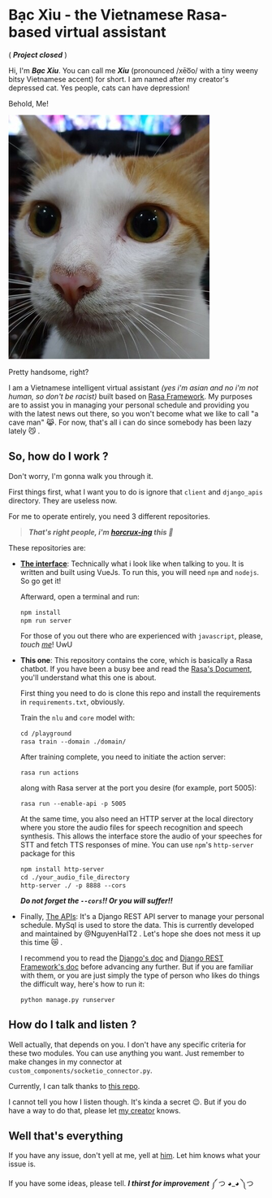 # Bạc Xỉu - the Vietnamese Rasa-based virtual assistant

( ***Project closed*** )

Hi, I'm ***Bạc Xỉu***. You can call me ***Xỉu*** (pronounced /xēo͞o/ with a tiny weeny bitsy Vietnamese accent) for short. I am named after my creator's depressed cat. Yes people, cats can have depression!

Behold, Me!

![](/assets/images/Avatar.jpg)

Pretty handsome, right?

I am a Vietnamese intelligent virtual assistant *(yes i'm asian and no i'm not human, so don't be racist)* built based on [Rasa Framework](https://www.rasa.com/).
My purposes are to assist you in managing your personal schedule and providing you with the latest news out there, so you won't become
what we like to call "a cave man" :joy_cat:. For now, that's all i can do since somebody has been lazy lately :smirk_cat: .

## So, how do I work ?
Don't worry, I'm gonna walk you through it.

First things first, what I want you to do is ignore that `client` and `django_apis` directory. They are useless now.

For me to operate entirely, you need 3 different repositories. 

>***That's right people, i'm [horcrux-ing](https://harrypotter.fandom.com/wiki/Horcrux) this :poop:***

These repositories are:
- **[The interface](https://github.com/Artori-kun/voicebot-interface)**: Technically what i look like when talking to you. It is written and built using VueJs.
To run this, you will need `npm` and `nodejs`. So go get it!

    Afterward, open a terminal and run:

    ```
    npm install
    npm run server
    ```
    
    For those of you out there who are experienced with `javascript`, please, *touch [me](https://github.com/Artori-kun/voicebot-interface)*! UwU


- **This one**: This repository contains the core, which is basically a Rasa chatbot. If you have been a busy bee and read the [Rasa's Document](https://www.rasa.com/docs),
you'll understand what this one is about.
  
  First thing you need to do is clone this repo and install the requirements in `requirements.txt`, obviously.
  
  Train the `nlu` and `core` model with:

  ```
  cd /playground
  rasa train --domain ./domain/
  ```
  
  After training complete, you need to initiate the action server:

  ```
  rasa run actions
  ```
  
  along with Rasa server at the port you desire (for example, port 5005):

  ```
  rasa run --enable-api -p 5005
  ```

  At the same time, you also need an HTTP server at the local directory where you store the audio files for speech recognition and speech synthesis.
This allows the interface store the audio of your speeches for STT and fetch TTS responses of mine. You can use `npm`'s `http-server` package for this

  ```
  npm install http-server
  cd ./your_audio_file_directory
  http-server ./ -p 8888 --cors
  ```
  
  ***Do not forget the `--cors`!! Or you will suffer!!***


- Finally, [The APIs](https://github.com/Artori-kun/voicebot_apis): It's a Django REST API server to manage your personal schedule. MySql is used to store the data.
This is currently developed and maintained by @NguyenHaIT2 . Let's hope she does not mess it up this time :crying_cat_face: . 

  I recommend you to read the [Django's doc](https://docs.djangoproject.com/en/3.2/) and [Django REST Framework's doc](https://www.django-rest-framework.org/) before advancing
any further. But if you are familiar with them, or you are just simply the type of person who likes do things the difficult
way, here's how to run it:

  ```
  python manage.py runserver
  ```

## How do I talk and listen ?

Well actually, that depends on you. I don't have any specific criteria for these two modules. You can use anything you want. Just remember to make
changes in my connector at `custom_components/socketio_connector.py`.

Currently, I can talk thanks to [this repo](https://github.com/NTT123/vietTTS).

I cannot tell you how I listen though. It's kinda a secret :wink:. But if you do have a way to do that, please let [my creator](https://github.com/Artori-kun) knows.

## Well that's everything

If you have any issue, don't yell at me, yell at [him](https://github.com/Artori-kun). Let him knows what your issue is.

If you have some ideas, please tell. ***I thirst for improvement*** ༼ つ ◕_◕ ༽つ
